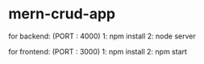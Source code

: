 # mern-crud-app

for backend: (PORT : 4000) 
1: npm install
2: node server


for frontend: (PORT : 3000) 
1: npm install 
2: npm start

